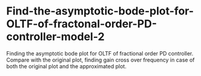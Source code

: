 # Find-the-asymptotic-bode-plot-for-OLTF-of-fractonal-order-PD-controller-model-2
Finding the asymptotic bode plot for OLTF of fractional order PD controller. Compare with the original plot, finding gain cross over frequency in case of both the original plot and the approximated plot.
